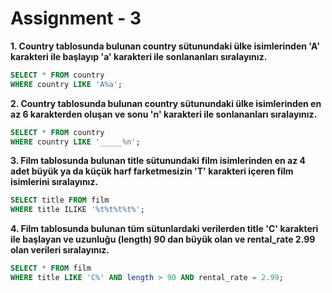 # Assignment - 3 

**1. Country tablosunda bulunan country sütunundaki ülke isimlerinden 'A' karakteri ile başlayıp 'a' karakteri ile sonlananları sıralayınız.** 

``` sql 
SELECT * FROM country 
WHERE country LIKE 'A%a'; 
``` 

**2. Country tablosunda bulunan country sütunundaki ülke isimlerinden en az 6 karakterden oluşan ve sonu 'n' karakteri ile sonlananları sıralayınız.** 

``` sql 
SELECT * FROM country 
WHERE country LIKE '_____%n'; 
``` 

**3. Film tablosunda bulunan title sütunundaki film isimlerinden en az 4 adet büyük ya da küçük harf farketmesizin 'T' karakteri içeren film isimlerini sıralayınız.** 

``` sql 
SELECT title FROM film 
WHERE title ILIKE '%t%t%t%t%'; 
``` 

**4. Film tablosunda bulunan tüm sütunlardaki verilerden title 'C' karakteri ile başlayan ve uzunluğu (length) 90 dan büyük olan ve rental_rate 2.99 olan verileri sıralayınız.** 

``` sql 
SELECT * FROM film 
WHERE title LIKE 'C%' AND length > 90 AND rental_rate = 2.99; 
``` 
